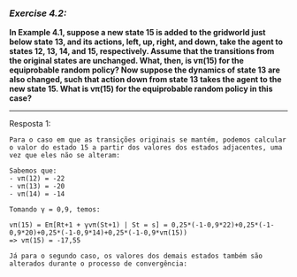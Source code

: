 ### *Exercise 4.2:*

**In Example 4.1, suppose a new state 15 is added to the gridworld just below state 13, and its actions, left, up, right, and down, take the agent to states 12, 13, 14,
and 15, respectively. Assume that the transitions from the original states are unchanged. What, then, is vπ(15) for the equiprobable random policy? Now suppose the dynamics of
state 13 are also changed, such that action down from state 13 takes the agent to the new state 15. What is vπ(15) for the equiprobable random policy in this case?**

---
Resposta 1:

```
Para o caso em que as transições originais se mantém, podemos calcular o valor do estado 15 a partir dos valores dos estados adjacentes, uma vez que eles não se alteram:

Sabemos que:
- vπ(12) = -22
- vπ(13) = -20
- vπ(14) = -14

Tomando γ = 0,9, temos:

vπ(15) = Eπ[Rt+1 + γvπ(St+1) | St = s] = 0,25*(-1-0,9*22)+0,25*(-1-0,9*20)+0,25*(-1-0,9*14)+0,25*(-1-0,9*vπ(15))
=> vπ(15) = -17,55

Já para o segundo caso, os valores dos demais estados também são alterados durante o processo de convergência:

```
